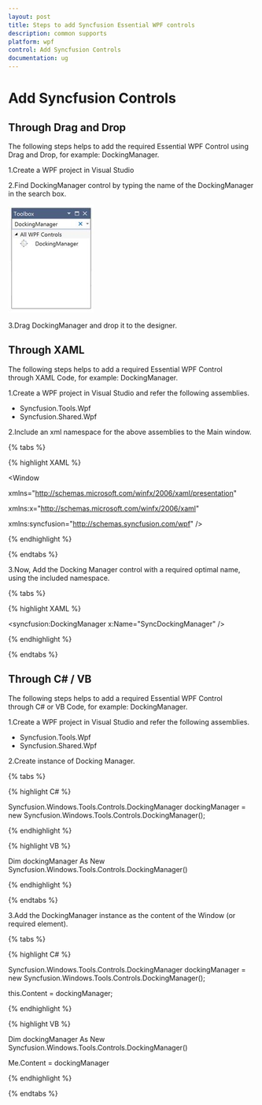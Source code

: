 ```yaml
---
layout: post
title: Steps to add Syncfusion Essential WPF controls
description: common supports
platform: wpf
control: Add Syncfusion Controls
documentation: ug
---
```

# Add Syncfusion Controls

## Through Drag and Drop

The following steps helps to add the required Essential WPF Control using Drag and Drop, for example: DockingManager.

 1.Create a WPF project in Visual Studio
 
 2.Find DockingManager control by typing the name of the DockingManager in the search box.

![](ThroughDragndDrop_images/ThroughDragndDrop_img1.jpeg)


 3.Drag DockingManager and drop it to the designer.


## Through XAML

The following steps helps to add a required Essential WPF Control through XAML Code, for example: DockingManager.

 1.Create a WPF project in Visual Studio and refer the following assemblies.
 
  * Syncfusion.Tools.Wpf
  * Syncfusion.Shared.Wpf
  
 2.Include an xml namespace for the above assemblies to the Main window.

{% tabs %}

{% highlight XAML %}

<Window

xmlns="http://schemas.microsoft.com/winfx/2006/xaml/presentation"

xmlns:x="http://schemas.microsoft.com/winfx/2006/xaml"

xmlns:syncfusion="http://schemas.syncfusion.com/wpf" />


{% endhighlight %}

{% endtabs %}

 3.Now, Add the Docking Manager control with a required optimal name, using the included namespace.

{% tabs %}

{% highlight XAML %}

<syncfusion:DockingManager x:Name="SyncDockingManager" />

{% endhighlight %}

{% endtabs %}

## Through C# / VB

The following steps helps to add a required Essential WPF Control through C# or VB Code, for example: DockingManager.

 1.Create a WPF project in Visual Studio and refer the following assemblies.
 
  * Syncfusion.Tools.Wpf
  * Syncfusion.Shared.Wpf
  
 2.Create instance of Docking Manager.
 

{% tabs %}

{% highlight C# %}

Syncfusion.Windows.Tools.Controls.DockingManager dockingManager = new Syncfusion.Windows.Tools.Controls.DockingManager();

{% endhighlight %}

{% highlight VB %}

Dim dockingManager As New Syncfusion.Windows.Tools.Controls.DockingManager()

{% endhighlight %}
 
{% endtabs %}

 3.Add the DockingManager instance as the content of the Window (or required element). 
 
{% tabs %}

{% highlight C# %}

Syncfusion.Windows.Tools.Controls.DockingManager dockingManager = new Syncfusion.Windows.Tools.Controls.DockingManager(); 

this.Content = dockingManager; 

{% endhighlight %}

{% highlight VB %}


Dim dockingManager As New Syncfusion.Windows.Tools.Controls.DockingManager()

Me.Content = dockingManager

{% endhighlight %}
 
{% endtabs %}

